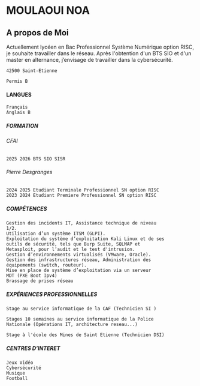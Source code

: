
# MOULAOUI NOA

## A propos de Moi
Actuellement lycéen en Bac Professionnel
Système Numérique option RISC, je
souhaite travailler dans le réseau.
Après l'obtention d'un BTS SIO et d'un
master en alternance, j’envisage de
travailler dans la cybersécurité.

```
42500 Saint-Etienne
```
```
Permis B 
```

#### LANGUES

```
Français
Anglais B
```

##### FORMATION

###### CFAI
```
2025 2026 BTS SIO SISR
```

###### Pierre Desgranges

```
2024 2025 Etudiant Terminale Professionnel SN option RISC
2023 2024 Etudiant Premiere Professionnel SN option RISC
```

##### COMPÉTENCES

```
Gestion des incidents IT, Assistance technique de niveau
1/2.
Utilisation d’un système ITSM (GLPI).
Exploitation du système d’exploitation Kali Linux et de ses
outils de sécurité, tels que Burp Suite, SQLMAP et
Metasploit, pour l’audit et le test d'intrusion.
Gestion d’environnements virtualisés (VMware, Oracle).
Gestion des infrastructures réseau, Administration des
équipements (switch, routeur).
Mise en place de système d’exploitation via un serveur
MDT (PXE Boot Ipv4)
Brassage de prises réseau
```

##### EXPÉRIENCES PROFESSIONNELLES

```
Stage au service informatique de la CAF (Technicien SI )
```
```
Stages 10 semaines au service informatique de la Police
Nationale (Opérations IT, architecture reseau...)
```
```
Stage à l'école des Mines de Saint Etienne (Technicien DSI)
```

##### CENTRES D’INTERET

```
Jeux Vidéo
Cybersécurité
Musique
Football
```


